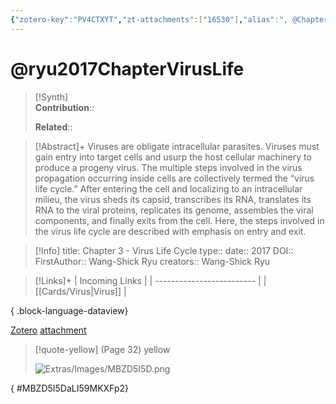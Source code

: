 ```yaml
---
{"zotero-key":"PV4CTXYT","zt-attachments":["16530"],"alias":", @Chapter 3 - Virus Life Cycle","keywords":["Cell-to-cell spread","clathrin-mediated endocytosis","fusion peptide","late domain","macropinocytosis","multivesicular bodies","packaging signal","receptor-mediated endocytosis"],"FirstAuthor":"[[ Wang-Shick Ryu]]","tags":["source/researchpaper"],"dg-publish":true,"permalink":"/sources/research-papers/ryu2017-chapter-virus-life/","dgPassFrontmatter":true}
---
```


# @ryu2017ChapterVirusLife

>[!Synth]  
>**Contribution**::  
>  
>**Related**:: 
>  

> [!Abstract]+
> Viruses are obligate intracellular parasites. Viruses must gain entry into target cells and usurp the host cellular machinery to produce a progeny virus. The multiple steps involved in the virus propagation occurring inside cells are collectively termed the “virus life cycle.” After entering the cell and localizing to an intracellular milieu, the virus sheds its capsid, transcribes its RNA, translates its RNA to the viral proteins, replicates its genome, assembles the viral components, and finally exits from the cell. Here, the steps involved in the virus life cycle are described with emphasis on entry and exit.

> [!Info]
> title: Chapter 3 - Virus Life Cycle
> type:: 
> date:: 2017
> DOI:: 
> FirstAuthor:: Wang-Shick Ryu
> creators:: Wang-Shick Ryu

> [!Links]+
>  | Incoming Links            |
> | ------------------------- |
> | [[Cards/Virus\|Virus]] |
> 
{ .block-language-dataview}


[Zotero](zotero://select/library/items/PV4CTXYT) [attachment](<file:///Users/nathanmaxwell/Zotero/storage/LI59MKXF/Ryu%20-%202017%20-%20Chapter%203%20-%20Virus%20Life%20Cycle.pdf>)

> [!quote-yellow] (Page 32) yellow
> 
> ![Extras/Images/MBZD5I5D.png](/img/user/Extras/Images/MBZD5I5D.png)
>
{ #MBZD5I5DaLI59MKXFp2}

